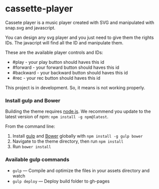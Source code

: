 # cassette-player

Cassete player is a music player created with SVG and manipulated with snap.svg and javascript.

You can design any svg player and you just need to give them the rights IDs. The javacript will find all the ID and manipulate them.

These are the available player controls and IDs:

* #play - your play button should haves this id
* #forward - your forward button should haves this id
* #backward - your backward button should haves this id
* #rec - your rec button should haves this id

This project is in development. So, it means is not working properly.

### Install gulp and Bower

Building the theme requires [node.js](http://nodejs.org/download/). We recommend you update to the latest version of npm: `npm install -g npm@latest`.

From the command line:

1. Install [gulp](http://gulpjs.com) and [Bower](http://bower.io/) globally with `npm install -g gulp bower`
2. Navigate to the theme directory, then run `npm install`
3. Run `bower install`

### Available gulp commands

* `gulp` — Compile and optimize the files in your assets directory and watch
* `gulp deploy` — Deploy build folder to gh-pages
